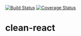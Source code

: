 [![Build Status](https://travis-ci.org/felipemarinhodev/clean-react.svg?branch=master)](https://travis-ci.org/felipemarinhodev/clean-react)
[![Coverage Status](https://coveralls.io/repos/github/felipemarinhodev/clean-react/badge.svg?branch=master)](https://coveralls.io/github/felipemarinhodev/clean-react?branch=master)

# clean-react
